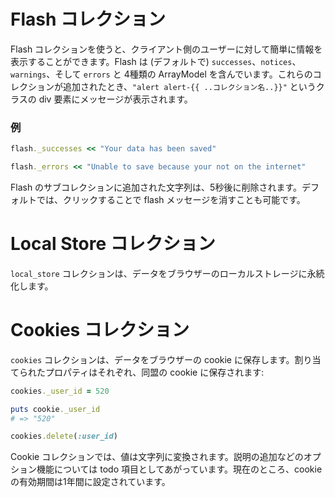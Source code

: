 # Flash コレクション

Flash コレクションを使うと、クライアント側のユーザーに対して簡単に情報を表示することができます。Flash は (デフォルトで) ```successes```、```notices```、```warnings```、そして ```errors``` と 4種類の ArrayModel を含んでいます。これらのコレクションが追加されたとき、```"alert alert-{{ ..コレクション名..}}"``` というクラスの div 要素にメッセージが表示されます。

### 例

```ruby
flash._successes << "Your data has been saved"
```

```ruby
flash._errors << "Unable to save because your not on the internet"
```

Flash のサブコレクションに追加された文字列は、5秒後に削除されます。デフォルトでは、クリックすることで flash メッセージを消すことも可能です。

# Local Store コレクション

```local_store``` コレクションは、データをブラウザーのローカルストレージに永続化します。

# Cookies コレクション

```cookies``` コレクションは、データをブラウザーの cookie に保存します。割り当てられたプロパティはそれぞれ、同盟の cookie に保存されます:

```ruby
cookies._user_id = 520

puts cookie._user_id
# => "520"

cookies.delete(:user_id)
```

Cookie コレクションでは、値は文字列に変換されます。説明の追加などのオプション機能については todo 項目としてあがっています。現在のところ、cookie の有効期間は1年間に設定されています。

